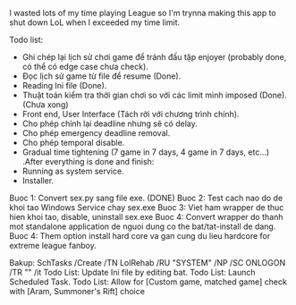 I wasted lots of my time playing League so I'm trynna making this app to shut down LoL when I exceeded my time limit.  
  
Todo list: 
- Ghi chép lại lịch sử chơi game để tránh đấu tập enjoyer (probably done, có thể có edge case chưa check). 
- Đọc lịch sử game từ file để resume (Done).  
- Reading Ini file (Done).  
- Thuật toán kiểm tra thời gian chơi so với các limit mình imposed (Done).  
(Chưa xong)  
- Front end, User Interface (Tách rời với chương trình chính).
- Cho phép chỉnh lại deadline nhưng sẽ có delay.
- Cho phép emergency deadline removal.
- Cho phép temporal disable.
- Gradual time tightening (7 game in 7 days, 4 game in 7 days, etc...)
.After everything is done and finish:
- Running as system service.
- Installer.


Buoc 1: Convert sex.py sang file exe. (DONE)
Buoc 2: Test cach nao do de khoi tao Windows Service chay sex.exe
Buoc 3: Viet ham wrapper de thuc hien khoi tao, disable, uninstall sex.exe
Buoc 4: Convert wrapper do thanh mot standalone application de nguoi dung co the bat/tat-install de dang.
Buoc 4: Them option install hard core va gan cung du lieu hardcore for extreme league fanboy.

Bakup: SchTasks /Create /TN LolRehab /RU "SYSTEM" /NP /SC ONLOGON /TR ""
/it
Todo List: Update Ini file by editing bat.
Todo List: Launch Scheduled Task.
Todo List: Allow for [Custom game, matched game] check with [Aram, Summoner's Rift] choice